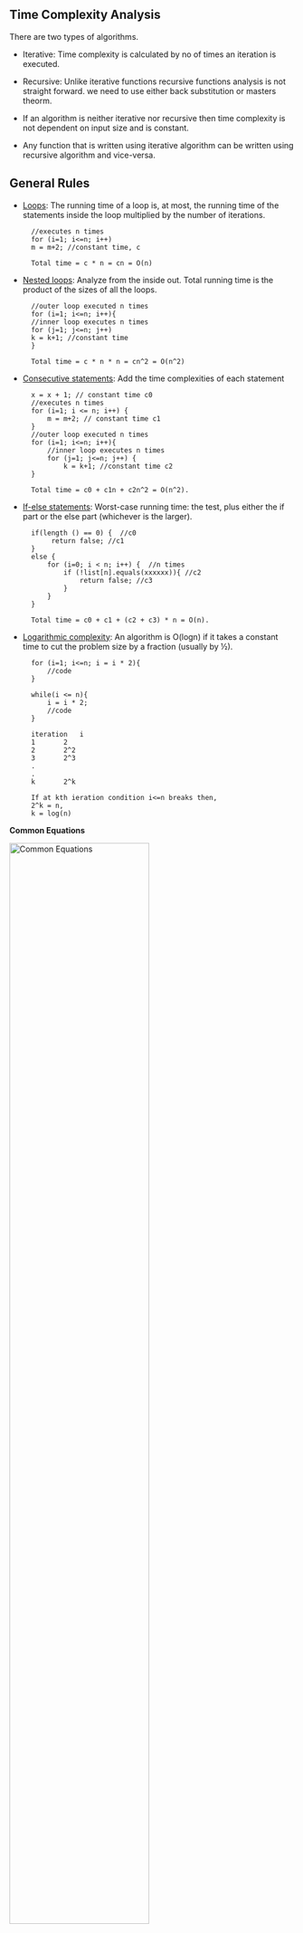 ## Time Complexity Analysis
There are two types of algorithms.   
 - Iterative: Time complexity is calculated by no of times an iteration is executed.  
 - Recursive: Unlike iterative functions recursive functions analysis is not straight forward. we need to use either back substitution or masters theorm. 
 
 - If an algorithm is neither iterative nor recursive then time complexity is not dependent on input size and is constant.
 - Any function that is written using iterative algorithm can be written using recursive algorithm and vice-versa. 

## General Rules

- <ins>Loops</ins>: The running time of a loop is, at most, the running time of the statements inside the loop multiplied by the number of iterations.  

		//executes n times
		for (i=1; i<=n; i++)    
		m = m+2; //constant time, c   
		
		Total time = c * n = cn = O(n)  

- <ins>Nested loops</ins>: Analyze from the inside out. Total running time is the product of the sizes of all the loops.  

		//outer loop executed n times  
		for (i=1; i<=n; i++){  
		//inner loop executes n times  
		for (j=1; j<=n; j++)  
		k = k+1; //constant time  
		}  
		
		Total time = c * n * n = cn^2 = O(n^2)  

- <ins>Consecutive statements</ins>: Add the time complexities of each statement

		x = x + 1; // constant time c0  
		//executes n times  
		for (i=1; i <= n; i++) {   
			m = m+2; // constant time c1  
		}  
		//outer loop executed n times    
		for (i=1; i<=n; i++){   
			//inner loop executes n times   
			for (j=1; j<=n; j++) {  
				k = k+1; //constant time c2   
		}  
				
		Total time = c0 + c1n + c2n^2 = O(n^2).  

- <ins>If-else statements</ins>: Worst-case running time: the test, plus either the if part or the else part (whichever is the larger).  

		if(length () == 0) {  //c0
			 return false; //c1
		}  
		else {
			for (i=0; i < n; i++) {  //n times
				if (!list[n].equals(xxxxxx)){ //c2
					return false; //c3
				}
			}
		}
		
		Total time = c0 + c1 + (c2 + c3) * n = O(n).  

- <ins>Logarithmic complexity</ins>: An algorithm is O(logn) if it takes a constant time to cut the problem size by a fraction (usually by ½). 

		for (i=1; i<=n; i = i * 2){
			//code
		}    
		
		while(i <= n){
			i = i * 2;
			//code
		}
		
		iteration	i
		1		2
		2		2^2
		3		2^3
		.
		.
		k		2^k
		
		If at kth ieration condition i<=n breaks then, 
		2^k = n, 
		k = log(n)
		

<b>Common Equations</b>

<img src="commoneq.PNG" alt="Common Equations" align="middle" width="70%">

## Amortized Analysis

 - Amortized analysis refers to determining the time-averaged running time for a sequence of operations.  
 - Amortized analysis generally applies to a method that consists of a sequence of operations, where the vast majority of the operations are cheap, but some of the operations are expensive.
 - When one event in a sequence affects the cost of later events:
   - One particular task may be expensive.
   - But it may leave data structure in a state that the next few operations become easier.
 - Ex: Consider an array of elements from which we want to find the kth smallest element. 
   - This problem can be solved using sorting. After sorting the given array, return kth element from it. The cost of performing the sort (assuming comparison based sorting algorithm) is O(nlogn). 
   - If we perform n such selections then the average cost of each selection is O(nlogn/n) = O(logn). It indicates that sorting once reduces the complexity of subsequent operations.

Iterative algorithms examples
-

<b><ins>Problem 1</ins></b>

	int i=1;
	int s=1;
	while(s <= n){
		i++;
		s= s+i;
	}

	i --> 1	 2	3	4	5	6  .... k 
	s --> 1  3	6	10	15	21 .... n
	
	Value of n at kth iteration is 1 + 2 + 3 ....k = k(k+1)/2

	k(k+1)/2 <= n  
	k^2 <= n
	
	Ans: k = O(√n)

<b><ins>Problem 2</ins></b>

	for(int i=1; i^2 < n;i++){}
	
	i^2 < n 
	
	Ans: i = O(√n)
	
<i>Note</i>:In the above problem , The best , worst and average cases are same, so we can write θ(√n).

<b><ins>Problem 3</ins></b>

	for(int i=1; i<= n; i++){
		for(int j=1; j<=i; j++){
			for(int k=1; k<= 100; k++){
				System.out.println("k" + k);
			}
		}
	}

	Lets observe the values of i,j,k with input size n.

	i -->	1	2	3	4	...n
	j -->	1	2	3	4	...n
	k -->	100	200	300	400	...n*100

	Time complexity is (100+200+300+400 ...+n*100) = 100n(n+1)/2.
	
	Ans: O(n^2)

<b><ins>Problem 4</ins></b>

	for(int i=1; i<= n; i++){
		for(int j=1; j<=i*i; j++){
			for(int k=1; k<= n/2; k++){
				System.out.println("k" + k);
			}
		}
	}

Lets observe the values of i,j,k with input size n.

i -->	1	2		3		4		...n<br>
j -->	1	4		9		16		...n<sup>2</sup><br>
k -->	n/2	4n/2	9n/2	16n/2	...(n<sup>2</sup>*n)/2

Total time complexity for an input size of n is 
	n/2 + 4n/2 + 9n/2 ....(n<sup>2</sup>)*n/2 = n/2(1+2*2+3*3+ ...n*n) = (n/2)*(n)(n+1)(2n+1)/6

<i><ins>Answer</ins></i>
The time complexity of the problem is O(n<sup>4</sup>).

<b><ins>Problem 5</ins></b>

	for(int i=1;i<n;i=i*2){
		//logic
	}

lets observe i value for an input size n

i --> 1	 			2	 			4	  			...n<br>
	  2<sup>0</sup>	2<sup>1</sup>	2<sup>2</sup> 	...2^k

If i takes k iterations to reach value of n, then 2<sup>k</sup> = n. i.e. k = log<sub>2</sub>(n)

<i><ins>Answer</ins></i>
The time complexity of the problem is O(log<sub>2</sub>(n))

Note: if i value is incremented as i*3, then time complexity is log<sub>3</sub>(n). depending on the order of increase of i, base of the log function changes.

<b><ins>Problem 6</ins></b>

	for(int i=n/2; i<= n; i++){ //n/2 times
		for(int j=1; j<=n/2; j++){ // n/2 times
			for(int k=1; k<= n; k=k*2){ //logn times
				System.out.println("k" + k);
			}
		}
	}

The outer for loop executes from n/2 to n. i.e. n/2 times. The middle for loop executes from 1 to n/2. i.e. n/2 times. The innermost for loop executes log2(n). 

Total time complexity is : (n/2)(n/2)log2(n)

<i><ins>Answer</ins></i>
The time complexity of the problem is O(n<sup>2</sup>log<sub>2</sub>(n))

<b><ins>Problem 7</ins></b>

	for(int i=n/2; i<= n; i++){ //n/2 times
		for(int j=1; j<=n; j=2*j){ // log2(n) times
			for(int k=1; k<= n; k=k*2){ //log2(n) times
				System.out.println("k" + k);
			}
		}
	}

Total time complexity is : (n/2)(log2(n))(log2(n))

<i><ins>Answer</ins></i>
The time complexity of the problem is O(n(log<sub>2</sub>n)<sup>2</sup>)

Note: To achieve the log(n) complexity using for loop(or while loop) in reverse order it the code should be like this.
	
	for(int i=n; i>1 ; i=n/2){}
	
	while(n>1){
		n=n/2
	}

<b><ins>Problem 8</ins></b>
	
	for(int i=1; i<= n; i++){ 
		for(int j=1; j<=n; j=j+i){ 
			//code
		}
	}

The inner loop depends on outer loop for increment. Lets unroll this.

i --> 1		2		3		...n<br>
j --> n		n/2		n/3		...1

Note: Inner for loop increments with the value of i. It means every iteration of inner for loop executes n/i times.

Time complexity is n(1+1/2+1/3...+1/n) = nlog<sub>2</sub>n

<i><ins>Answer</ins></i>
The time complexity of the problem is O(nlog<sub>2</sub>n)

<b><ins>Problem 9</ins></b>

	int k=2^2^n;
	for(int i=1; i<= k; i++){ 
		j=2;
		while(j<=k){
			j=j^2;
		}
	}

Outer for loop executes n times given an input size n. As n value depends on k, lets see how k value impacts while loop.

	n --> 1			2			3				
	k --> 4			16			256
	j --> (2,4)		(2,4,16)	(2,4,16,256)	
	Total n*2		n*3			n*4 

So, for a given n value Total no of iterations of while loop is (n+1). Outer for loop executes k times. so total time is k*(n+1). i.e. 2<sup>2<sup>n</sup></sup>(n+1)
	
<i><ins>Answer</ins></i>
The time complexity of the problem is O(2<sup>2<sup>n</sup></sup>(n+1))

